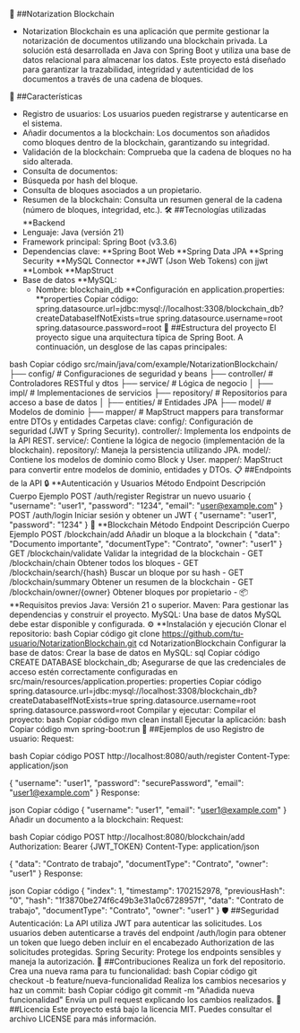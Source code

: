 📜 ##Notarization Blockchain
- Notarization Blockchain es una aplicación que permite gestionar la notarización de documentos utilizando una blockchain privada. La solución está desarrollada en Java con Spring Boot y utiliza una base de datos relacional para almacenar los datos. Este proyecto está diseñado para garantizar la trazabilidad, integridad y autenticidad de los documentos a través de una cadena de bloques.

🚀 ##Características
- Registro de usuarios: Los usuarios pueden registrarse y autenticarse en el sistema.
- Añadir documentos a la blockchain: Los documentos son añadidos como bloques dentro de la blockchain, garantizando su integridad.
- Validación de la blockchain: Comprueba que la cadena de bloques no ha sido alterada.
- Consulta de documentos:
- Búsqueda por hash del bloque.
- Consulta de bloques asociados a un propietario.
- Resumen de la blockchain: Consulta un resumen general de la cadena (número de bloques, integridad, etc.).
🛠️ ##Tecnologías utilizadas
**Backend 
- Lenguaje: Java (versión 21)
- Framework principal: Spring Boot (v3.3.6)
- Dependencias clave:
    **Spring Boot Web
    **Spring Data JPA
    **Spring Security
    **MySQL Connector
    **JWT (Json Web Tokens) con jjwt
    **Lombok
    **MapStruct
- Base de datos
    **MySQL:
    - Nombre: blockchain_db
**Configuración en application.properties:
  **properties
  Copiar código:
    spring.datasource.url=jdbc:mysql://localhost:3308/blockchain_db?createDatabaseIfNotExists=true
    spring.datasource.username=root
    spring.datasource.password=root
📂 ##Estructura del proyecto
El proyecto sigue una arquitectura típica de Spring Boot. A continuación, un desglose de las capas principales:

bash
Copiar código
src/main/java/com/example/NotarizationBlockchain/
├── config/                # Configuraciones de seguridad y beans
├── controller/            # Controladores RESTful y dtos
├── service/               # Lógica de negocio
│   ├── impl/              # Implementaciones de servicios
├── repository/            # Repositorios para acceso a base de datos
│   ├── entities/          # Entidades JPA
├── model/                 # Modelos de dominio
├── mapper/                # MapStruct mappers para transformar entre DTOs y entidades
Carpetas clave:
config/: Configuración de seguridad (JWT y Spring Security).
controller/: Implementa los endpoints de la API REST.
service/: Contiene la lógica de negocio (implementación de la blockchain).
repository/: Maneja la persistencia utilizando JPA.
model/: Contiene los modelos de dominio como Block y User.
mapper/: MapStruct para convertir entre modelos de dominio, entidades y DTOs.
📋 ##Endpoints de la API
🔒 **Autenticación y Usuarios
Método	Endpoint	Descripción	Cuerpo Ejemplo
POST	/auth/register	Registrar un nuevo usuario	{ "username": "user1", "password": "1234", "email": "user@example.com" }
POST	/auth/login	Iniciar sesión y obtener un JWT	{ "username": "user1", "password": "1234" }
📜 **Blockchain
Método	Endpoint	Descripción	Cuerpo Ejemplo
POST	/blockchain/add	Añadir un bloque a la blockchain	{ "data": "Documento importante", "documentType": "Contrato", "owner": "user1" }
GET	/blockchain/validate	Validar la integridad de la blockchain	-
GET	/blockchain/chain	Obtener todos los bloques	-
GET	/blockchain/search/{hash}	Buscar un bloque por su hash	-
GET	/blockchain/summary	Obtener un resumen de la blockchain	-
GET	/blockchain/owner/{owner}	Obtener bloques por propietario	-
📦 **Requisitos previos
Java: Versión 21 o superior.
Maven: Para gestionar las dependencias y construir el proyecto.
MySQL: Una base de datos MySQL debe estar disponible y configurada.
⚙️ **Instalación y ejecución
Clonar el repositorio:
bash
Copiar código
git clone https://github.com/tu-usuario/NotarizationBlockchain.git
cd NotarizationBlockchain
Configurar la base de datos:
Crear la base de datos en MySQL:
sql
Copiar código
CREATE DATABASE blockchain_db;
Asegurarse de que las credenciales de acceso estén correctamente configuradas en src/main/resources/application.properties:
properties
Copiar código
spring.datasource.url=jdbc:mysql://localhost:3308/blockchain_db?createDatabaseIfNotExists=true
spring.datasource.username=root
spring.datasource.password=root
Compilar y ejecutar:
Compilar el proyecto:
bash
Copiar código
mvn clean install
Ejecutar la aplicación:
bash
Copiar código
mvn spring-boot:run
🧪 ##Ejemplos de uso
Registro de usuario:
Request:

bash
Copiar código
POST http://localhost:8080/auth/register
Content-Type: application/json

{
    "username": "user1",
    "password": "securePassword",
    "email": "user1@example.com"
}
Response:

json
Copiar código
{
    "username": "user1",
    "email": "user1@example.com"
}
Añadir un documento a la blockchain:
Request:

bash
Copiar código
POST http://localhost:8080/blockchain/add
Authorization: Bearer {JWT_TOKEN}
Content-Type: application/json

{
    "data": "Contrato de trabajo",
    "documentType": "Contrato",
    "owner": "user1"
}
Response:

json
Copiar código
{
    "index": 1,
    "timestamp": 1702152978,
    "previousHash": "0",
    "hash": "1f3870be274f6c49b3e31a0c6728957f",
    "data": "Contrato de trabajo",
    "documentType": "Contrato",
    "owner": "user1"
}
🛡️ ##Seguridad
Autenticación: La API utiliza JWT para autenticar las solicitudes. Los usuarios deben autenticarse a través del endpoint /auth/login para obtener un token que luego deben incluir en el encabezado Authorization de las solicitudes protegidas.
Spring Security: Protege los endpoints sensibles y maneja la autorización.
🤝 ##Contribuciones
Realiza un fork del repositorio.
Crea una nueva rama para tu funcionalidad:
bash
Copiar código
git checkout -b feature/nueva-funcionalidad
Realiza los cambios necesarios y haz un commit:
bash
Copiar código
git commit -m "Añadida nueva funcionalidad"
Envía un pull request explicando los cambios realizados.
📝 ##Licencia
Este proyecto está bajo la licencia MIT. Puedes consultar el archivo LICENSE para más información.
